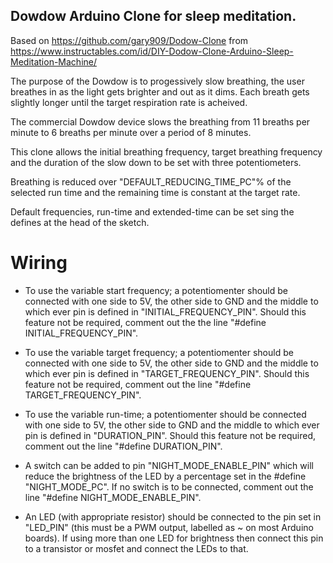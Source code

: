 ## Dowdow Arduino Clone for sleep meditation. ##
Based on https://github.com/gary909/Dodow-Clone from https://www.instructables.com/id/DIY-Dodow-Clone-Arduino-Sleep-Meditation-Machine/
 
The purpose of the Dowdow is to progessively slow breathing, the user breathes in as the light gets brighter and out as it dims.  Each breath gets slightly longer until the target respiration rate is acheived.

The commercial Dowdow device slows the breathing from 11 breaths per minute to 6 breaths per minute over a period of 8 minutes.

This clone allows the initial breathing frequency, target breathing frequency and the duration of the slow down to be set with three potentiometers.

Breathing is reduced over "DEFAULT_REDUCING_TIME_PC"% of the selected run time and the remaining time is constant at the target rate.

Default frequencies, run-time and extended-time can be set sing the defines at the head of the sketch.

# Wiring #

- To use the variable start frequency; a potentiomenter should be connected with one side to 5V, the other side to GND and the middle to which ever pin is defined in "INITIAL_FREQUENCY_PIN".  Should this feature not be required, comment out the the line  "#define INITIAL_FREQUENCY_PIN".

- To use the variable target frequency; a potentiomenter should be connected with one side to 5V, the other side to GND and the middle to which ever pin is defined in "TARGET_FREQUENCY_PIN".  Should this feature not be required, comment out the line "#define TARGET_FREQUENCY_PIN".

- To use the variable run-time; a potentiomenter should be connected with one side to 5V, the other side to GND and the middle to which ever pin is defined in "DURATION_PIN".  Should this feature not be required, comment out the line "#define DURATION_PIN".

- A switch can be added to pin "NIGHT_MODE_ENABLE_PIN" which will reduce the brightness of the LED by a percentage set in the #define "NIGHT_MODE_PC".  If no switch is to be connected, comment out the line "#define NIGHT_MODE_ENABLE_PIN".

- An LED (with appropriate resistor) should be connected to the pin set in "LED_PIN" (this must be a PWM output, labelled as ~ on most Arduino boards).  If using more than one LED for brightness then connect this pin to a transistor or mosfet and connect the LEDs to that.
